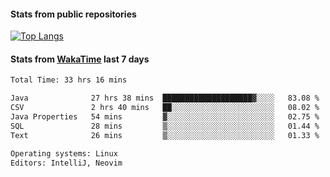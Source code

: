 #### Stats from public repositories

[![Top Langs](https://github-readme-stats.vercel.app/api/top-langs/?username=hyoghurt&layout=compact&exclude_repo=multiserver,docker_compose&langs_count=6)](https://github.com/anuraghazra/github-readme-stats)

#### Stats from [WakaTime](https://wakatime.com/@hyoghurt) last 7 days
<!--START_SECTION:waka-->

```txt
Total Time: 33 hrs 16 mins

Java              27 hrs 38 mins  ████████████████████▓░░░░   83.08 %
CSV               2 hrs 40 mins   ██░░░░░░░░░░░░░░░░░░░░░░░   08.02 %
Java Properties   54 mins         ▓░░░░░░░░░░░░░░░░░░░░░░░░   02.75 %
SQL               28 mins         ▒░░░░░░░░░░░░░░░░░░░░░░░░   01.44 %
Text              26 mins         ▒░░░░░░░░░░░░░░░░░░░░░░░░   01.33 %

Operating systems: Linux
Editors: IntelliJ, Neovim
```

<!--END_SECTION:waka-->
